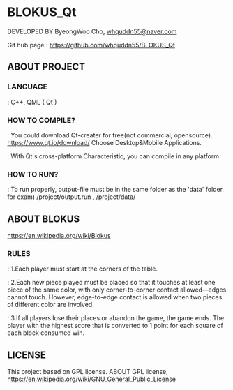 **BLOKUS_Qt**
==============
DEVELOPED BY ByeongWoo Cho, <whquddn55@naver.com>

Git hub page : <https://github.com/whquddn55/BLOKUS_Qt>
## **ABOUT PROJECT**
### LANGUAGE
: C++, QML ( Qt )

### HOW TO COMPILE?
:	You could download Qt-creater for free(not commercial,  opensource).
<https://www.qt.io/download/>
Choose Desktop&Mobile Applications.

:  With Qt's cross-platform Characteristic, you can compile in any platform.

### HOW TO RUN?
: To run properly, 
output-file must be in the same folder as the 'data' folder.
for exam) /project/output.run , /project/data/

## **ABOUT BLOKUS**
<https://en.wikipedia.org/wiki/Blokus>

### RULES
:  1.Each player must start at the corners of the table.

:  2.Each new piece played must be placed so that it touches at least one piece of the same color, with only corner-to-corner contact allowed—edges cannot touch. However, edge-to-edge contact is allowed when two pieces of different color are involved.

: 3.If all players lose their places or abandon the game, the game ends. The player with the highest score that is converted to 1 point for each square of each block consumed win.


## **LICENSE**
This project based on GPL license.
ABOUT GPL license, <https://en.wikipedia.org/wiki/GNU_General_Public_License>


